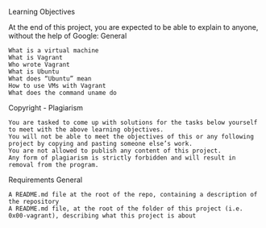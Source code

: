 Learning Objectives

At the end of this project, you are expected to be able to explain to anyone, without the help of Google:
General

    What is a virtual machine
    What is Vagrant
    Who wrote Vagrant
    What is Ubuntu
    What does “Ubuntu” mean
    How to use VMs with Vagrant
    What does the command uname do

Copyright - Plagiarism

    You are tasked to come up with solutions for the tasks below yourself to meet with the above learning objectives.
    You will not be able to meet the objectives of this or any following project by copying and pasting someone else’s work.
    You are not allowed to publish any content of this project.
    Any form of plagiarism is strictly forbidden and will result in removal from the program.

Requirements
General

    A README.md file at the root of the repo, containing a description of the repository
    A README.md file, at the root of the folder of this project (i.e. 0x00-vagrant), describing what this project is about


